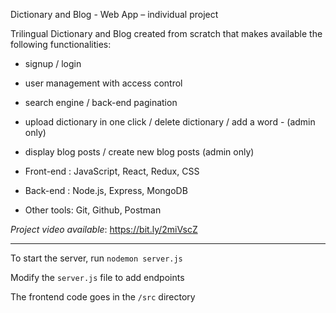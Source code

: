 Dictionary and Blog - Web App – individual project

Trilingual Dictionary and Blog created from scratch that makes available the following functionalities:

- signup / login
- user management with access control
- search engine / back-end pagination
- upload dictionary in one click / delete dictionary  / add a word - (admin only)
- display blog posts / create new blog posts (admin only)

- Front-end : JavaScript, React, Redux, CSS
- Back-end : Node.js, Express, MongoDB
- Other tools: Git, Github, Postman

*Project video available*: https://bit.ly/2miVscZ

---
To start the server, run `nodemon server.js`

Modify the `server.js` file to add endpoints

The frontend code goes in the `/src` directory
